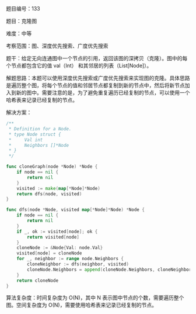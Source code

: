 题目编号：133

题目：克隆图

难度：中等

考察范围：图、深度优先搜索、广度优先搜索

题干：给定无向连通图中一个节点的引用，返回该图的深拷贝（克隆）。图中的每个节点都包含它的值 val（Int） 和其邻居的列表（List[Node]）。

解题思路：本题可以使用深度优先搜索或广度优先搜索来实现图的克隆。具体思路是遍历整个图，将每个节点的值和邻居节点都复制到新的节点中，然后将新节点加入到新的图中。需要注意的是，为了避免重复遍历已经复制的节点，可以使用一个哈希表来记录已经复制的节点。

解决方案：

```go
/**
 * Definition for a Node.
 * type Node struct {
 *     Val int
 *     Neighbors []*Node
 * }
 */

func cloneGraph(node *Node) *Node {
    if node == nil {
        return nil
    }
    visited := make(map[*Node]*Node)
    return dfs(node, visited)
}

func dfs(node *Node, visited map[*Node]*Node) *Node {
    if node == nil {
        return nil
    }
    if _, ok := visited[node]; ok {
        return visited[node]
    }
    cloneNode := &Node{Val: node.Val}
    visited[node] = cloneNode
    for _, neighbor := range node.Neighbors {
        cloneNeighbor := dfs(neighbor, visited)
        cloneNode.Neighbors = append(cloneNode.Neighbors, cloneNeighbor)
    }
    return cloneNode
}
```

算法复杂度：时间复杂度为 O(N)，其中 N 表示图中节点的个数，需要遍历整个图。空间复杂度为 O(N)，需要使用哈希表来记录已经复制的节点。